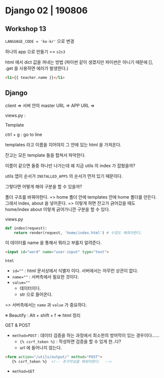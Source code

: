 # Django 02 | 190806



## Workshop 13



`LANGUAGE_CODE = 'ko-kr'` 으로 변경



하나의 app 으로 만들기 => `s2s3`



html 에서 dict 값을 꺼내는 방법 (파이썬 같이 생겼지만 파이썬은 아니기 때문에 [], .get 을 사용하면 에러가 발생한다.)

```html
<li>{{ teacher.name }}</li>
```



## Django



client => 서버 안의 master URL => APP URL => 

views.py : 

Template





ctrl + g : go to line





templates 라고 이름을 지어야지 그 안에 있는 html 을 가져온다. 

잔고는 모든 template 들을 합쳐서 파악한다. 



이름이 같으면 둘중 하나만 나가는데 왜 지금 utils 의 index 가 잡혔을까?

utils 앱이 순서가 `INSTALLED_APPS` 의 순서가 먼저 있기 때문이다. 

그렇다면 어떻게 해야 구분을 할 수 있을까?

폴더 구조를 바꿔야한다. => home 폴더 안에  templates 안에 home 폴더를 만든다. 그래서 index, about 을 넣어준다. => 이렇게 하면 잔고가 긁어갔을 때도 home/index about 이렇게 긁어가니깐 구분을 할 수 있다.

views.py

```python
def index(request):
    return render(request, 'home/index.html') # 수정도 해줘야한다. 
```





이 데이터를 name 을 통해서 뭐라고 부를지 알려준다. 

```html
<input id="word" name="user-input" type="text">
```





`html` 

* `id=""`  : html 문서상에서 식별자 이다. 서버에서는 아무런 상관이 없다. 
* `name=""`  : 서버측에서 필요한 것이다. 
* `value=""` 
  * 데이터이다.
  * str 으로 들어온다. 

=> 서버측에서는 `name` 과 `value` 가 중요하다. 





※ Beautify : Alt + shift + f => html 정리 





GET & POST

* `method=POST` : 데이터 검증을 하는 과정에서 최소한의 방어막이 있는 경우이다......  
  * `{% csrf_token %}` : 작성하면 검증을 할 수 있게 한..다?
  * url 에 들어나지 않는다. 

```html
<form action="/utils/output/" method="POST">
   {% csrf_token %}  <!-- 추가작성을 해줘야한다.  -->
```

* `method=GET`

















































